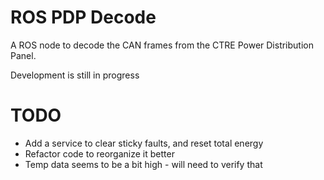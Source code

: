 # ROS PDP Decode

A ROS node to decode the CAN frames from the CTRE Power Distribution Panel. 

Development is still in progress

# TODO
- Add a service to clear sticky faults, and reset total energy
- Refactor code to reorganize it better
- Temp data seems to be a bit high - will need to verify that
